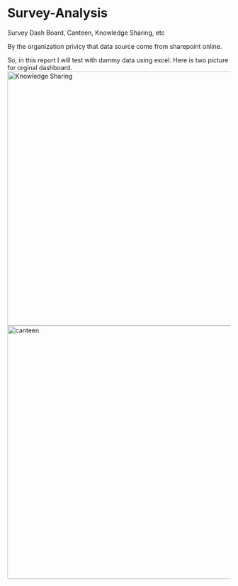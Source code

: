 # Survey-Analysis
Survey Dash Board, Canteen, Knowledge Sharing, etc

By the organization privicy that data source come from sharepoint online.

So, in this report I will test with dammy data using excel.
Here is two picture for orginal dashboard.
<img width="574" alt="Knowledge Sharing" src="https://user-images.githubusercontent.com/40848971/201536114-fb7ad3c3-7b69-4649-8529-9a06958761b1.png">
<img width="572" alt="canteen" src="https://user-images.githubusercontent.com/40848971/201536123-b93eb3f5-54e0-4e9a-b25c-3b24f81eff4c.png">
